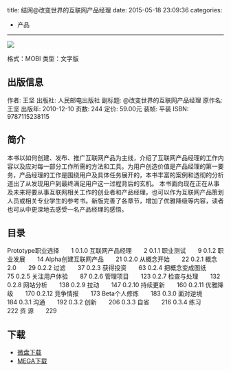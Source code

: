title: 结网@改变世界的互联网产品经理
date: 2015-05-18 23:09:36
categories:
  - 产品
---

![](http://img3.douban.com/lpic/s4551081.jpg)

格式：MOBI
类型：文字版

<!--more-->

## 出版信息 ##

作者: 王坚 
出版社: 人民邮电出版社
副标题: @改变世界的互联网产品经理
原作名: 王坚
出版年: 2010-12-10
页数: 244
定价: 59.00元
装帧: 平装
ISBN: 9787115238115

## 简介 ##

本书以如何创建、发布、推广互联网产品为主线，介绍了互联网产品经理的工作内容以及应对每一部分工作所需的方法和工具。为用户创造价值是产品经理的第一要务，产品经理的工作是围绕用户及具体任务展开的，本书丰富的案例和透彻的分析道出了从发现用户到最终满足用户这一过程背后的玄机。
本书面向现在正在从事及未来将要从事互联网相关工作的创业者和产品经理，也可以作为互联网产品策划人员或相关专业学生的参考书。新版完善了各章节，增加了优雅降级等内容，读者也可从中更深地去感受一名产品经理的感悟。

## 目录 ##

Prototype职业选择　　1
0.1.0 互联网产品经理　　2
0.1.1 职业测试　　9
0.1.2 职业发展　　14
Alpha创建互联网产品　　21
0.2.0 从概念开始　　22
0.2.1 概念 2.0　　29
0.2.2 过滤　　37
0.2.3 获得投资　　63
0.2.4 把概念变成图纸　　75
0.2.5 关注用户体验　　87
0.2.6 管理项目　　123
0.2.7 检查与处理　　132
0.2.8 网站分析　　138
0.2.9 拉动　　147
0.2.10 持续更新　　160
0.2.11 优雅降级　　170
0.2.12 竞争情报　　173
Beta个人修炼　　183
0.3.0 面对逆境　　184
0.3.1 沟通　　192
0.3.2 创新　　206
0.3.3 自省　　216
0.3.4 练习　　222
资 源　　229

## 下载 ##

+ [微盘下载](http://vdisk.weibo.com/s/aADaW4YREXZaM)
+ [MEGA下载](https://mega.co.nz/#!HQ9gkYhC!OzYOsOu5Ypy4Qa1OPSDDS_gyaC_VgQcObkNIze7LE-I)